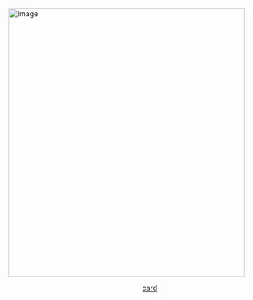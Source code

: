 <img width="469" height="531" alt="Image" src="https://github.com/user-attachments/assets/46b208ea-a22c-4887-b184-5c513d42093b" />

⠀ ⠀ ⠀ ⠀ ⠀ ⠀ ⠀ ⠀ ⠀ ⠀ ⠀ ⠀  ⠀ ⠀  ⠀ ⠀  ⠀ ⠀ ⠀[card](https://adoyorru.carrd.co)
